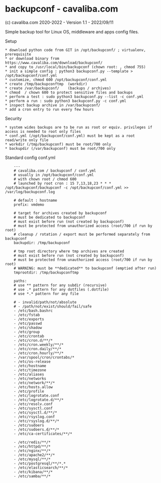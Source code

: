 backupconf - cavaliba.com
=========================

(c) cavaliba.com 2020-2022  - Version 1.1 - 2022/09/11

Simple backup tool for Linux OS, middleware and apps config files.


Setup

    * download python code from GIT in /opt/backupconf/ ; virtualenv, prerequisite 
    * or download binary from https://www.cavaliba.com/download/backupconf/
    * and copy to /usr/local/bin/backupconf (chown root: , chmod 755)
    * init a simple config : python3 backupconf.py --template > /opt/backupconf/conf.yml
    * customize, chmod 600 /opt/backupconf/conf.yml
    * create /tmp/backupconftmp  (workdir)
    * create /var/backupconf/    (backups / archives)
    * chmod  / chown 600 to protect sensitive files and backups
    * perform a test : sudo python3 backupconf.py --list -c conf.yml
    * perform a run : sudo python3 backupconf.py -c conf.yml
    * inspect backup archive in /var/backupconf/
    * add a cron entry to run every few hours



Security

    * system wides backups are to be run as root or equiv. privileges if access is needed to root only files
    * conf.yml (/opt/backupconf/conf.yml) must be kept as a root read/write only file
    * workdir (/tmp/backupconf) must be root/700 only
    * backupdir (/var/backupconf) must be root/700 only


Standard config conf.yml

        ---
        # cavaliba.com / backupconf / conf.yml
        # usually in /opt/backupconf/conf.yml
        # with chown root / chmod 600
        # launched by root cron : 15 7,13,18,23 * * * /opt/backupconf/backupconf -c /opt/backupconf/conf.yml >> /var/log/backupconf.log

        # default : hostname
        prefix: vmdemo

        # target for archives created by backupconf
        # must be dedicated to backupconf
        # must exist before run (not created by backupconf)
        # must be protected from unauthorized access (root/700 if run by root)
        # cleanup / rotation / export must be performed separately from backupconf
        backupdir: /tmp/backupconf

        # tmp root directory where tmp archives are created 
        # must exist before run (not created by backupconf)
        # must be protected from unauthorized access (root/700 if run by root)
        # WARNING: must be **dedicated** to backupconf (emptied after run)
        tmprootdir: /tmp/backupconftmp

        paths:
        # use ** pattern for any subdir (recursive)
        # use .* pattern for any dotfiles (.dotfile)
        # use *.* pattern for any file

        # - invalid/path/not/absolute
        # - /path/not/exist/should/fail/safe
        - /etc/bash.bashrc
        - /etc/fstab
        - /etc/exports
        - /etc/passwd
        - /etc/shadow
        - /etc/group
        - /etc/crontab
        - /etc/cron.d/**/*
        - /etc/cron.weekly/**/*
        - /etc/cron.daily/**/*
        - /etc/cron.hourly/**/*
        - /var/spool/cron/crontabs/*
        - /etc/os-release
        - /etc/hostname
        - /etc/timezone
        - /etc/aliases
        - /etc/networks
        - /etc/network/**/*
        - /etc/hosts.allow
        - /etc/profile
        - /etc/logrotate.conf
        - /etc/logrotate.d/**/*
        - /etc/resolv.conf
        - /etc/sysctl.conf
        - /etc/sysctl.d/**/*
        - /etc/rsyslog.conf
        - /etc/rsyslog.d/**/*
        - /etc/sudoers
        - /etc/sudoers.d/**/*
        - /etc/ca-certificates/**/*

        - /etc/redis/**/*
        - /etc/httpd/**/*
        - /etc/nginx/**/*
        - /etc/apache2/**/*
        - /etc/mysql/**/*
        - /etc/postgresql/**/*.*
        - /etc/elasticsearch/**/*
        - /etc/kibana/**/*
        - /etc/samba/**/*

